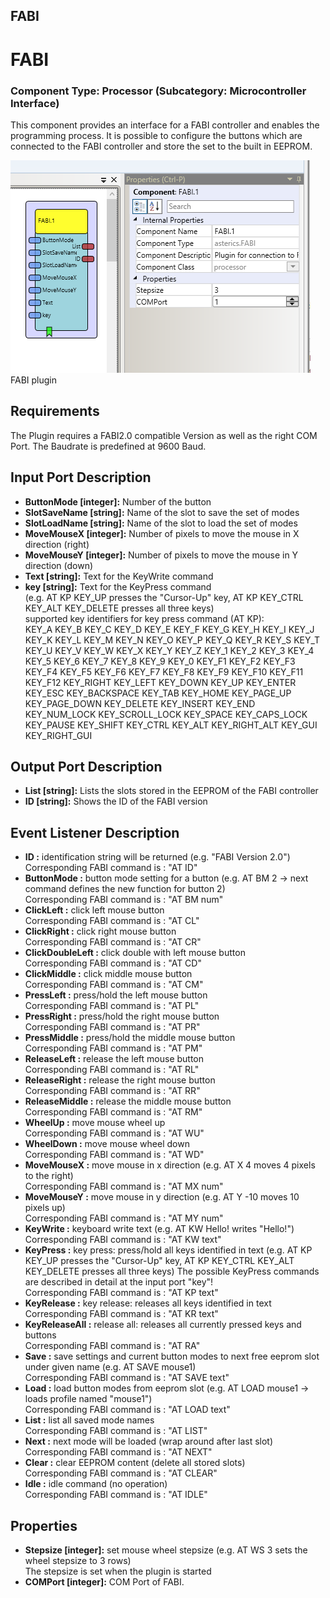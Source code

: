 ##

## FABI

# FABI

### Component Type: Processor (Subcategory: Microcontroller Interface)

This component provides an interface for a FABI controller and enables the programming process. It is possible to configure the buttons which are connected to the FABI controller and store the set to the built in EEPROM.

![Screenshot: FABI plugin](./img/FABI.png "Screenshot: FABI plugin")  
FABI plugin

## Requirements

The Plugin requires a FABI2.0 compatible Version as well as the right COM Port. The Baudrate is predefined at 9600 Baud.

## Input Port Description

- **ButtonMode \[integer\]:** Number of the button
- **SlotSaveName \[string\]:** Name of the slot to save the set of modes
- **SlotLoadName \[string\]:** Name of the slot to load the set of modes
- **MoveMouseX \[integer\]:** Number of pixels to move the mouse in X direction (right)
- **MoveMouseY \[integer\]:** Number of pixels to move the mouse in Y direction (down)
- **Text \[string\]:** Text for the KeyWrite command
- **key \[string\]:** Text for the KeyPress command  
  (e.g. AT KP KEY_UP presses the "Cursor-Up" key, AT KP KEY_CTRL KEY_ALT KEY_DELETE presses all three keys)  
  supported key identifiers for key press command (AT KP):  
  KEY_A KEY_B KEY_C KEY_D KEY_E KEY_F KEY_G KEY_H KEY_I KEY_J KEY_K KEY_L KEY_M KEY_N KEY_O KEY_P KEY_Q KEY_R KEY_S KEY_T KEY_U KEY_V KEY_W KEY_X KEY_Y KEY_Z KEY_1 KEY_2 KEY_3 KEY_4 KEY_5 KEY_6 KEY_7 KEY_8 KEY_9 KEY_0 KEY_F1 KEY_F2 KEY_F3 KEY_F4 KEY_F5 KEY_F6 KEY_F7 KEY_F8 KEY_F9 KEY_F10 KEY_F11 KEY_F12 KEY_RIGHT KEY_LEFT KEY_DOWN KEY_UP KEY_ENTER KEY_ESC KEY_BACKSPACE KEY_TAB KEY_HOME KEY_PAGE_UP KEY_PAGE_DOWN KEY_DELETE KEY_INSERT KEY_END KEY_NUM_LOCK KEY_SCROLL_LOCK KEY_SPACE KEY_CAPS_LOCK KEY_PAUSE KEY_SHIFT KEY_CTRL KEY_ALT KEY_RIGHT_ALT KEY_GUI KEY_RIGHT_GUI

## Output Port Description

- **List \[string\]:** Lists the slots stored in the EEPROM of the FABI controller
- **ID \[string\]:** Shows the ID of the FABI version

## Event Listener Description

- **ID :** identification string will be returned (e.g. "FABI Version 2.0")  
  Corresponding FABI command is : "AT ID"
- **ButtonMode :** button mode setting for a button (e.g. AT BM 2 -> next command defines the new function for button 2)  
  Corresponding FABI command is : "AT BM num"
- **ClickLeft :** click left mouse button  
  Corresponding FABI command is : "AT CL"
- **ClickRight :** click right mouse button  
  Corresponding FABI command is : "AT CR"
- **ClickDoubleLeft :** click double with left mouse button  
  Corresponding FABI command is : "AT CD"
- **ClickMiddle :** click middle mouse button  
  Corresponding FABI command is : "AT CM"
- **PressLeft :** press/hold the left mouse button  
  Corresponding FABI command is : "AT PL"
- **PressRight :** press/hold the right mouse button  
  Corresponding FABI command is : "AT PR"
- **PressMiddle :** press/hold the middle mouse button  
  Corresponding FABI command is : "AT PM"
- **ReleaseLeft :** release the left mouse button  
  Corresponding FABI command is : "AT RL"
- **ReleaseRight :** release the right mouse button  
  Corresponding FABI command is : "AT RR"
- **ReleaseMiddle :** release the middle mouse button  
  Corresponding FABI command is : "AT RM"
- **WheelUp :** move mouse wheel up  
  Corresponding FABI command is : "AT WU"
- **WheelDown :** move mouse wheel down  
  Corresponding FABI command is : "AT WD"
- **MoveMouseX :** move mouse in x direction (e.g. AT X 4 moves 4 pixels to the right)  
  Corresponding FABI command is : "AT MX num"
- **MoveMouseY :** move mouse in y direction (e.g. AT Y -10 moves 10 pixels up)  
  Corresponding FABI command is : "AT MY num"
- **KeyWrite :** keyboard write text (e.g. AT KW Hello! writes "Hello!")  
  Corresponding FABI command is : "AT KW text"
- **KeyPress :** key press: press/hold all keys identified in text (e.g. AT KP KEY_UP presses the "Cursor-Up" key, AT KP KEY_CTRL KEY_ALT KEY_DELETE presses all three keys) The possible KeyPress commands are described in detail at the input port "key"!  
  Corresponding FABI command is : "AT KP text"
- **KeyRelease :** key release: releases all keys identified in text  
  Corresponding FABI command is : "AT KR text"
- **KeyReleaseAll :** release all: releases all currently pressed keys and buttons  
  Corresponding FABI command is : "AT RA"
- **Save :** save settings and current button modes to next free eeprom slot under given name (e.g. AT SAVE mouse1)  
  Corresponding FABI command is : "AT SAVE text"
- **Load :** load button modes from eeprom slot (e.g. AT LOAD mouse1 -> loads profile named "mouse1")  
  Corresponding FABI command is : "AT LOAD text"
- **List :** list all saved mode names  
  Corresponding FABI command is : "AT LIST"
- **Next :** next mode will be loaded (wrap around after last slot)  
  Corresponding FABI command is : "AT NEXT"
- **Clear :** clear EEPROM content (delete all stored slots)  
  Corresponding FABI command is : "AT CLEAR"
- **Idle :** idle command (no operation)  
  Corresponding FABI command is : "AT IDLE"

## Properties

- **Stepsize \[integer\]:** set mouse wheel stepsize (e.g. AT WS 3 sets the wheel stepsize to 3 rows)  
  The stepsize is set when the plugin is started
- **COMPort \[integer\]:** COM Port of FABI.
